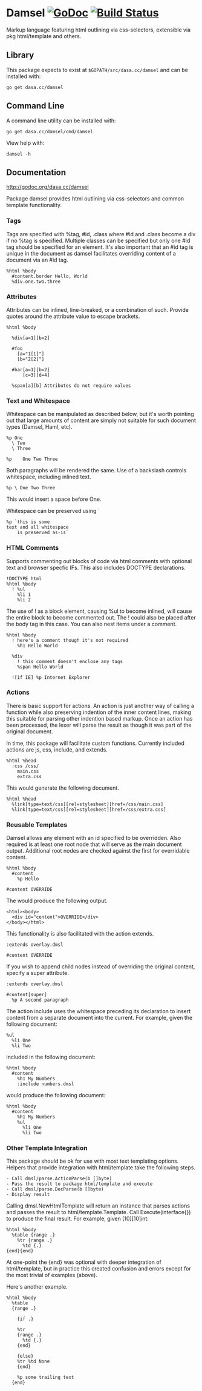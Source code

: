 # Damsel [![GoDoc](https://godoc.org/dasa.cc/damsel?status.svg)](https://godoc.org/dasa.cc/damsel) [![Build Status](https://drone.dasa.cc/api/badges/dskinner/damsel/status.svg)](https://drone.dasa.cc/dskinner/damsel)

Markup language featuring html outlining via css-selectors, extensible via pkg html/template and others.

## Library

This package expects to exist at `$GOPATH/src/dasa.cc/damsel` and can be installed with:

```
go get dasa.cc/damsel
```

## Command Line

A command line utility can be installed with:

```
go get dasa.cc/damsel/cmd/damsel
```

View help with:

```
damsel -h
```

## Documentation

http://godoc.org/dasa.cc/damsel

Package damsel provides html outlining via css-selectors and common template functionality.

### Tags

Tags are specified with %tag, #id, .class where #id and .class become a div
if no %tag is specified. Multiple classes can be specified but only one #id
tag should be specified for an element. It's also important that an #id tag
is unique in the document as damsel facilitates overriding content of a
document via an #id tag.

	%html %body
	  #content.border Hello, World
	  %div.one.two.three

### Attributes

Attributes can be inlined, line-breaked, or a combination of such. Provide
quotes around the attribute value to escape brackets.

	%html %body

	  %div[a=1][b=2]

	  #foo
	    [a="1[1]"]
	    [b="2[2]"]

	  #bar[a=1][b=2]
	      [c=3][d=4]

	  %span[a][b] Attributes do not require values

### Text and Whitespace

Whitespace can be manipulated as described below, but it's worth pointing out that
large amounts of content are simply not suitable for such document types (Damsel, Haml, etc).

	%p One
	  \ Two
	  \ Three

	%p    One Two Three

Both paragraphs will be rendered the same. Use of a backslash controls
whitespace, including inlined text.

	%p \ One Two Three

This would insert a space before One.

Whitespace can be preserved using `

	%p `this is some
	text and all whitespace
	    is preserved as-is`

### HTML Comments

Supports commenting out blocks of code via html comments with optional
text and browser specfic IFs. This also includes DOCTYPE declarations.

	!DOCTYPE html
	%html %body
	  ! %ul
	    %li 1
	    %li 2

The use of ! as a block element, causing %ul to become inlined, will cause the
entire block to become commented out. The ! could also be placed after the
body tag in this case. You can also nest items under a comment.

	%html %body
	  ! here's a comment though it's not required
	    %h1 Hello World

	  %div
	    ! this comment doesn't enclose any tags
	    %span Hello World

	  ![if IE] %p Internet Explorer

### Actions

There is basic support for actions. An action is just another way of calling a function
while also preserving indention of the inner content lines, making this suitable for
parsing other indention based markup. Once an action has been processed, the lexer will parse
the result as though it was part of the original document.

In time, this package will facilitate custom functions. Currently
included actions are js, css, include, and extends.

	%html %head
	  :css /css/
	    main.css
	    extra.css

This would generate the following document.

	%html %head
	  %link[type=text/css][rel=stylesheet][href=/css/main.css]
	  %link[type=text/css][rel=stylesheet][href=/css/extra.css]

### Reusable Templates

Damsel allows any element with an id specified to be overridden. Also required
is at least one root node that will serve as the main document output.
Additional root nodes are checked against the first for overridable content.

	%html %body
	  #content
	    %p Hello

	#content OVERRIDE

The would produce the following output.

	<html><body>
	  <div id="content">OVERRIDE</div>
	</body></html>

This functionality is also facilitated with the action extends.

	:extends overlay.dmsl

	#content OVERRIDE

If you wish to append child nodes instead of overriding the original content, specify a super attribute.

	:extends overlay.dmsl

	#content[super]
	  %p A second paragraph

The action include uses the whitespace preceding its declaration to insert
content from a separate document into the current. For example, given the
following document:

	%ul
	  %li One
	  %li Two

included in the following document:

	%html %body
	  #content
	    %h1 My Numbers
	    :include numbers.dmsl

would produce the following document:

	%html %body
	  #content
	    %h1 My Numbers
	    %ul
	      %li One
	      %li Two

### Other Template Integration

This package should be ok for use with most text templating options. Helpers
that provide integration with html/template take the following steps.

	- Call dmsl/parse.ActionParse(b []byte)
	- Pass the result to package html/template and execute
	- Call dmsl/parse.DocParse(b []byte)
	- Display result

Calling dmsl.NewHtmlTemplate will return an instance that parses actions and passes the result
to html/template.Template. Call Execute(interface{}) to produce the final result. For example, given [10][10]int:

	%html %body
	  %table {range .}
	    %tr {range .}
	      %td {.}
	{end}{end}

At one-point the {end} was optional with deeper integration of html/template, but in practice this created
confusion and errors except for the most trivial of examples (above).

Here's another example.

	%html %body
	  %table
	  {range .}

	    {if .}

	    %tr
	    {range .}
	      %td {.}
	    {end}

	    {else}
	    %tr %td None
	    {end}

	    %p some trailing text
	  {end}
